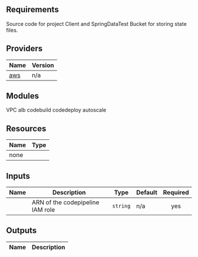 <!-- BEGIN_TF_DOCS -->
## Requirements

Source code for project Client and SpringDataTest
Bucket for storing state files. 

## Providers

| Name | Version |
|------|---------|
| <a name="provider_aws"></a> [aws](#provider\_aws) | n/a |

## Modules

VPC
alb
codebuild
codedeploy 
autoscale 

## Resources

| Name | Type |
|------|------|
| none | 

## Inputs

| Name | Description | Type | Default | Required |
|------|-------------|------|---------|:--------:|
|  | ARN of the codepipeline IAM role | `string` | n/a | yes |


## Outputs

| Name | Description |
|------|-------------|

<!-- END_TF_DOCS -->
